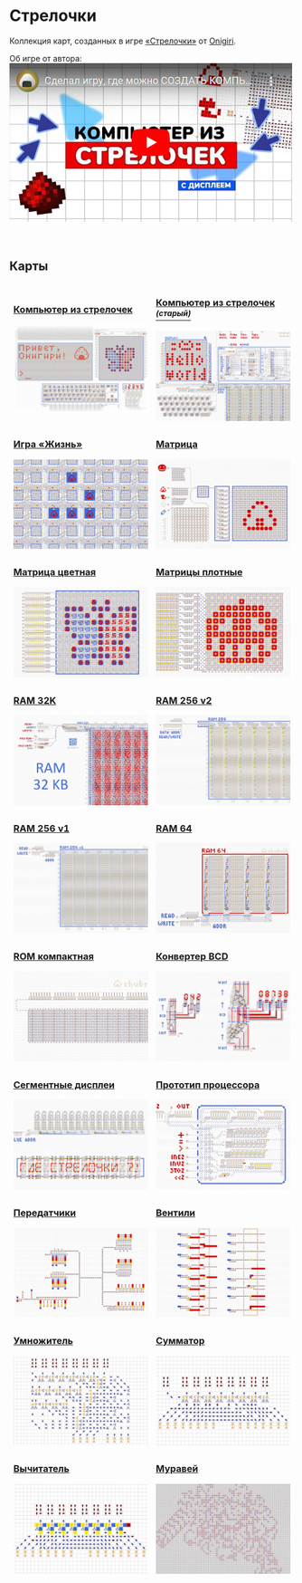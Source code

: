 ﻿# Стрелочки
Коллекция карт, созданных в игре [«Стрелочки»](https://logic-arrows.io/) от
[Onigiri](https://github.com/ArtemOnigiri).
<br>

Об игре от автора:<br>
[![Видео об игре](img/youtube.jpg)](https://www.youtube.com/watch?v=q_ve9SsuyvU)
<br><br><br>

## Карты

<table>
  <thead>
    <tr>
      <td width="50%">
        <h3><a href="computer-v2/README.md">Компьютер из стрелочек</a></h3>
        <a href="computer-v2/README.md"><img src="computer-v2/img/summary.jpg"
            alt="Компьютер из стрелочек"></a>
      </td>
      <td>
        <h3><a href="computer-v1/README.md">Компьютер из стрелочек
            <i><sup>(старый)</sup><i></a></h3>
        <a href="computer-v1/README.md"><img src="computer-v1/img/summary.jpg"
            alt="Компьютер из стрелочек (старый)"></a>
      </td>
    </tr>
    <tr>
    <tr>
      <td>
        <h3><a href="https://logic-arrows.io/map-life">Игра «Жизнь»</a></h3>
        <a href="https://logic-arrows.io/map-life"><img src="img/life.jpg" alt="Игра «Жизнь»"></a>
      </td>
      <td>
        <h3><a href="https://logic-arrows.io/map-matrix">Матрица</a></h3>
        <a href="https://logic-arrows.io/map-matrix"><img src="img/matrix.jpg" alt="Матрица"></a>
      </td>
    </tr>
    <tr>
      <td>
        <h3><a href="https://logic-arrows.io/map-matrix-rgb">Матрица цветная</a></h3>
        <a href="https://logic-arrows.io/map-matrix-rgb"><img src="img/matrix-rgb.jpg"
            alt="Матрица цветная"></a>
      </td>
      <td>
        <h3><a href="https://logic-arrows.io/map-CcGrVgC8">Матрицы плотные</a></h3>
        <a href="https://logic-arrows.io/map-CcGrVgC8"><img src="img/matrix-compact.jpg"
            alt="Матрицы плотные"></a>
      </td>
    </tr>
    <tr>
      <td>
        <h3><a href="https://logic-arrows.io/map-fsG82aDy">RAM 32K</a></h3>
        <a href="https://logic-arrows.io/map-fsG82aDy"><img src="img/ram-32k.jpg" alt="RAM 32K"></a>
      </td>
      <td>
        <h3><a href="https://logic-arrows.io/map-ram256">RAM 256 v2</a></h3>
        <a href="https://logic-arrows.io/map-ram256"><img src="img/ram-256-v2.jpg"
            alt="RAM 256 v2"></a>
      </td>
    </tr>
    <tr>
      <td>
        <h3><a href="https://logic-arrows.io/map-utcKt1dM">RAM 256 v1</a></h3>
        <a href="https://logic-arrows.io/map-utcKt1dM"><img src="img/ram-256-v1.jpg"
            alt="RAM 256 v1"></a>
      </td>
      <td>
        <h3><a href="https://logic-arrows.io/map-ram64">RAM 64</a></h3>
        <a href="https://logic-arrows.io/map-ram64"><img src="img/ram-64.jpg" alt="RAM 64"></a>
      </td>
    </tr>
    <tr>
      <td>
        <h3><a href="https://logic-arrows.io/map-FI3Ue08n">ROM компактная</a></h3>
        <a href="https://logic-arrows.io/map-FI3Ue08n"><img src="img/rom-compact.jpg"
            alt="ROM компактная"></a>
      </td>
      <td>
        <h3><a href="https://logic-arrows.io/map-0TNlFXRQa6Y">Конвертер BCD</a></h3>
        <a href="https://logic-arrows.io/map-0TNlFXRQa6Y"><img src="img/bcd-converter.jpg"
            alt="Конвертер BCD"></a>
      </td>
    </tr>
    <tr>
      <td>
        <h3><a href="https://logic-arrows.io/map-Xhj9Pead">Сегментные дисплеи</a></h3>
        <a href="https://logic-arrows.io/map-Xhj9Pead"><img src="img/digits.jpg"
            alt="Сегментные дисплеи"></a>
      </td>
      <td>
        <h3><a href="https://logic-arrows.io/map-kBhOopki">Прототип процессора</a></h3>
        <a href="https://logic-arrows.io/map-kBhOopki"><img src="img/cpu.jpg"
            alt="Прототип процессора"></a>
      </td>
    </tr>
    <tr>
      <td>
        <h3><a href="https://logic-arrows.io/map-Io2FESYk">Передатчики</a></h3>
        <a href="https://logic-arrows.io/map-Io2FESYk"><img src="img/transmitters.jpg"
            alt="Передатчики"></a>
      </td>
      <td>
        <h3><a href="https://logic-arrows.io/map-k_R4pB1A">Вентили</a></h3>
        <a href="https://logic-arrows.io/map-k_R4pB1A"><img src="img/gates.jpg" alt="Вентили"></a>
      </td>
    </tr>
    <tr>
      <td>
        <h3><a href="https://logic-arrows.io/map-lF-KRVo4vtw">Умножитель</a></h3>
        <a href="https://logic-arrows.io/map-lF-KRVo4vtw"><img src="img/multiplier.jpg"
            alt="Умножитель"></a>
      </td>
      <td>
        <h3><a href="https://logic-arrows.io/map-5bk8IiWhZ6Q">Сумматор</a></h3>
        <a href="https://logic-arrows.io/map-5bk8IiWhZ6Q"><img src="img/adder.jpg"
            alt="Сумматор"></a>
      </td>
    </tr>
    <tr>
      <td>
        <h3><a href="https://logic-arrows.io/map-GvPsAA38">Вычитатель</a></h3>
        <a href="https://logic-arrows.io/map-GvPsAA38"><img src="img/subtractor.jpg"
            alt="Вычитатель"></a>
      </td>
      <td>
        <h3><a href="https://logic-arrows.io/map-um14l5Qr">Муравей</a></h3>
        <a href="https://logic-arrows.io/map-um14l5Qr"><img src="img/ant.jpg" alt="Муравей"></a>
      </td>
    </tr>
  </thead>
</table>
